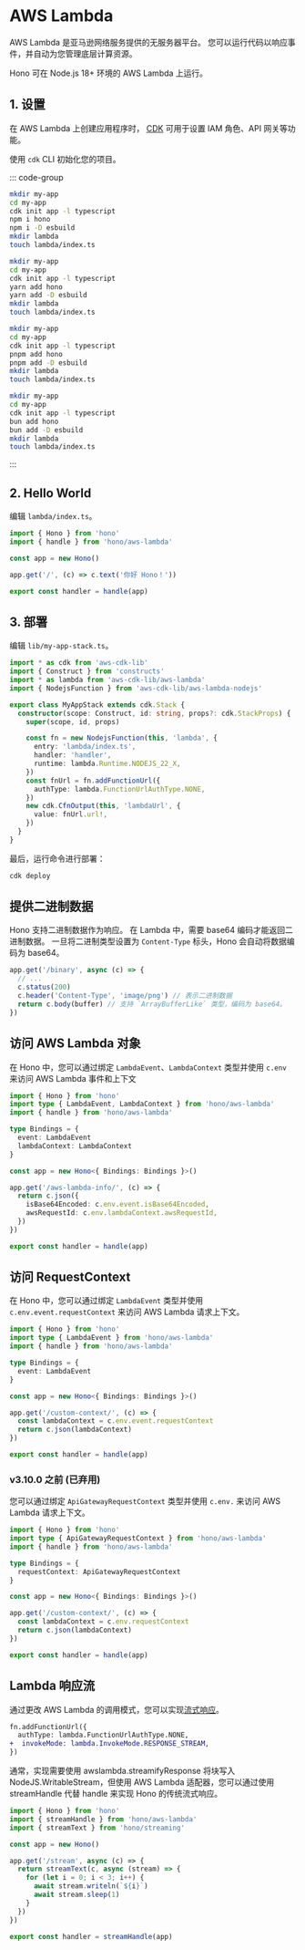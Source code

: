 # AWS Lambda

AWS Lambda 是亚马逊网络服务提供的无服务器平台。
您可以运行代码以响应事件，并自动为您管理底层计算资源。

Hono 可在 Node.js 18+ 环境的 AWS Lambda 上运行。

## 1. 设置

在 AWS Lambda 上创建应用程序时，
[CDK](https://docs.aws.amazon.com/cdk/v2/guide/home.html)
可用于设置 IAM 角色、API 网关等功能。

使用 `cdk` CLI 初始化您的项目。

::: code-group

```sh [npm]
mkdir my-app
cd my-app
cdk init app -l typescript
npm i hono
npm i -D esbuild
mkdir lambda
touch lambda/index.ts
```

```sh [yarn]
mkdir my-app
cd my-app
cdk init app -l typescript
yarn add hono
yarn add -D esbuild
mkdir lambda
touch lambda/index.ts
```

```sh [pnpm]
mkdir my-app
cd my-app
cdk init app -l typescript
pnpm add hono
pnpm add -D esbuild
mkdir lambda
touch lambda/index.ts
```

```sh [bun]
mkdir my-app
cd my-app
cdk init app -l typescript
bun add hono
bun add -D esbuild
mkdir lambda
touch lambda/index.ts
```

:::

## 2. Hello World

编辑 `lambda/index.ts`。

```ts
import { Hono } from 'hono'
import { handle } from 'hono/aws-lambda'

const app = new Hono()

app.get('/', (c) => c.text('你好 Hono！'))

export const handler = handle(app)
```

## 3. 部署

编辑 `lib/my-app-stack.ts`。

```ts
import * as cdk from 'aws-cdk-lib'
import { Construct } from 'constructs'
import * as lambda from 'aws-cdk-lib/aws-lambda'
import { NodejsFunction } from 'aws-cdk-lib/aws-lambda-nodejs'

export class MyAppStack extends cdk.Stack {
  constructor(scope: Construct, id: string, props?: cdk.StackProps) {
    super(scope, id, props)

    const fn = new NodejsFunction(this, 'lambda', {
      entry: 'lambda/index.ts',
      handler: 'handler',
      runtime: lambda.Runtime.NODEJS_22_X,
    })
    const fnUrl = fn.addFunctionUrl({
      authType: lambda.FunctionUrlAuthType.NONE,
    })
    new cdk.CfnOutput(this, 'lambdaUrl', {
      value: fnUrl.url!,
    })
  }
}
```

最后，运行命令进行部署：

```sh
cdk deploy
```

## 提供二进制数据

Hono 支持二进制数据作为响应。
在 Lambda 中，需要 base64 编码才能返回二进制数据。
一旦将二进制类型设置为 `Content-Type` 标头，Hono 会自动将数据编码为 base64。

```ts
app.get('/binary', async (c) => {
  // ...
  c.status(200)
  c.header('Content-Type', 'image/png') // 表示二进制数据
  return c.body(buffer) // 支持 `ArrayBufferLike` 类型，编码为 base64。
})
```

## 访问 AWS Lambda 对象

在 Hono 中，您可以通过绑定 `LambdaEvent`、`LambdaContext` 类型并使用 `c.env` 来访问 AWS Lambda 事件和上下文

```ts
import { Hono } from 'hono'
import type { LambdaEvent, LambdaContext } from 'hono/aws-lambda'
import { handle } from 'hono/aws-lambda'

type Bindings = {
  event: LambdaEvent
  lambdaContext: LambdaContext
}

const app = new Hono<{ Bindings: Bindings }>()

app.get('/aws-lambda-info/', (c) => {
  return c.json({
    isBase64Encoded: c.env.event.isBase64Encoded,
    awsRequestId: c.env.lambdaContext.awsRequestId,
  })
})

export const handler = handle(app)
```

## 访问 RequestContext

在 Hono 中，您可以通过绑定 `LambdaEvent` 类型并使用 `c.env.event.requestContext` 来访问 AWS Lambda 请求上下文。

```ts
import { Hono } from 'hono'
import type { LambdaEvent } from 'hono/aws-lambda'
import { handle } from 'hono/aws-lambda'

type Bindings = {
  event: LambdaEvent
}

const app = new Hono<{ Bindings: Bindings }>()

app.get('/custom-context/', (c) => {
  const lambdaContext = c.env.event.requestContext
  return c.json(lambdaContext)
})

export const handler = handle(app)
```

### v3.10.0 之前 (已弃用)

您可以通过绑定 `ApiGatewayRequestContext` 类型并使用 `c.env.` 来访问 AWS Lambda 请求上下文。

```ts
import { Hono } from 'hono'
import type { ApiGatewayRequestContext } from 'hono/aws-lambda'
import { handle } from 'hono/aws-lambda'

type Bindings = {
  requestContext: ApiGatewayRequestContext
}

const app = new Hono<{ Bindings: Bindings }>()

app.get('/custom-context/', (c) => {
  const lambdaContext = c.env.requestContext
  return c.json(lambdaContext)
})

export const handler = handle(app)
```

## Lambda 响应流

通过更改 AWS Lambda 的调用模式，您可以实现[流式响应](https://aws.amazon.com/blogs/compute/introducing-aws-lambda-response-streaming/)。

```diff
fn.addFunctionUrl({
  authType: lambda.FunctionUrlAuthType.NONE,
+  invokeMode: lambda.InvokeMode.RESPONSE_STREAM,
})
```

通常，实现需要使用 awslambda.streamifyResponse 将块写入 NodeJS.WritableStream，但使用 AWS Lambda 适配器，您可以通过使用 streamHandle 代替 handle 来实现 Hono 的传统流式响应。

```ts
import { Hono } from 'hono'
import { streamHandle } from 'hono/aws-lambda'
import { streamText } from 'hono/streaming'

const app = new Hono()

app.get('/stream', async (c) => {
  return streamText(c, async (stream) => {
    for (let i = 0; i < 3; i++) {
      await stream.writeln(`${i}`)
      await stream.sleep(1)
    }
  })
})

export const handler = streamHandle(app)
```
